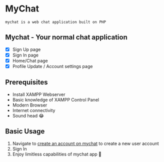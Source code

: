 # MyChat
    mychat is a web chat application built on PHP

## Mychat - Your normal chat application 
  - [x] Sign Up page
  - [x] Sign In page
  - [x] Home/Chat page
  - [x] Profile Update / Account settings page

## Prerequisites
  - Install XAMPP Webserver
  - Basic knowledge of XAMPP Control Panel
  - Modern Browser
  - Internet connectivity
  - Sound head 😂

## Basic Usage
1. Navigate to [create an account on mychat](http://localhost/MyChatApp/signup.php) to create a new user account
2. Sign In
3. Enjoy limitless capabilities of mychat app 🤣


